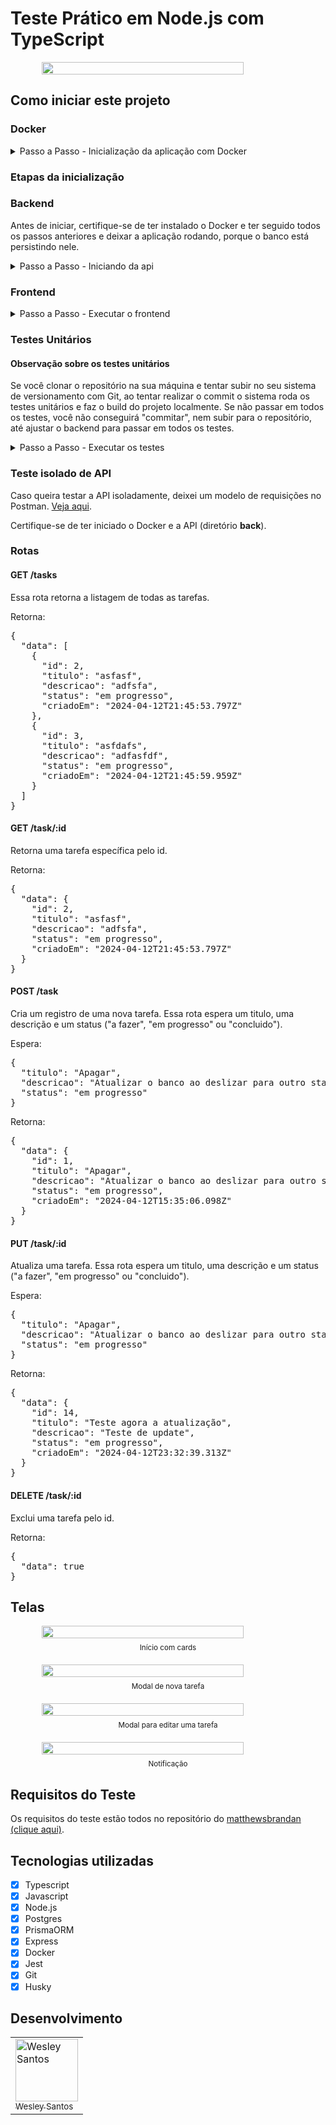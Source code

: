# Teste Prático em Node.js com TypeScript

<div style='width: 100%; height: auto; display: flex; align-items: center; justify-content: center'>
  <img src='https://interviewtests-wesley.s3.amazonaws.com/ivrim/front-teste-ivrim.png' style='width: 80%; height: auto'>
</div>

## Como iniciar este projeto

### Docker

<details>
  <summary>Passo a Passo - Inicialização da aplicação com Docker</summary>
  <ul>
    <li>Clone o repositório na sua máquina.</li>
    <li>Na pasta <strong>back</strong> e na pasta <strong>front</strong> renomeie o arquivo <code>.env.example</code>, apagando a extensão <code>.example</code>.</li>
    <li>Caso não tenha, instale o Docker de acordo com seu sistema operacional <a href='https://docs.docker.com/engine/install/ubuntu/' target='_blank'>clicando aqui</a> e seguindo os passos.</li>
    <li>Depois instale o Docker Compose <a href='https://docs.docker.com/engine/install/ubuntu/' target='_blank'>clicando aqui</a> e seguindo os passos.</li>
    <li>Em seguida, na pasta raíz do projeto, rode o comando <code>docker compose up --build -d</code>. Este comando iniciará o Docker Compose e fará o build das etapas necessárias para que a aplicação rode localmente.</li>
  </ul>
</details>

### Etapas da inicialização

### Backend

Antes de iniciar, certifique-se de ter instalado o Docker e ter seguido todos os passos anteriores e deixar a aplicação rodando, porque o banco está persistindo nele.

<details>
  <summary>Passo a Passo - Iniciando da api</summary>
  <ul>
    <li>Na pasta <strong>back</strong>, rode o comando <code>npm install</code> para instalar as dependências.</li>
    <li>Caso ainda não tenha feito, renomeie o arquivo <code>.env.example</code>, apagando a extensão <code>.example</code>.</li>
    <li>Depois, na linha de comando, digite o comando <code>npm run dev</code> para iniciar em ambiente de desenvolvimento a aplicação na rota <code>localhost:8181</code>.</li>
    <li>Por fim, para testar a API faça uma requisição do tipo <strong>GET</strong> para a rota <code>http://localhost:8181/api/tasks</code>. Mais detalhes sobre testes serão abordados no próximo tópico.</li>
  </ul>
</details>

### Frontend

<details>
  <summary>Passo a Passo - Executar o frontend</summary>
  <ul>
    <li>Na pasta <strong>front</strong>, rode o comando <code>npm install</code> para instalar as dependências.</li>
    <li>Caso ainda não tenha feito, renomeie o arquivo <code>.env.example</code>, apagando a extensão <code>.example</code>.</li>
    <li>Depois, na linha de comando, digite o comando <code>npm run dev</code> para iniciar em ambiente de desenvolvimento a aplicação na rota <code>localhost:5173</code>.</li>
  </ul>
</details>

### Testes Unitários

#### Observação sobre os testes unitários

Se você clonar o repositório na sua máquina e tentar subir no seu sistema de versionamento com Git, ao tentar realizar o commit o sistema roda os testes unitários e faz o build do projeto localmente. Se não passar em todos os testes, você não conseguirá "commitar", nem subir para o repositório, até ajustar o backend para passar em todos os testes.

<details>
  <summary>Passo a Passo - Executar os testes</summary>
  <ul>
    <li>Com as dependências instaladas, entre na pasta <code>back</code> e rode o comando <code>npm run test</code>.</li>
  </ul>
</details>

### Teste isolado de API

Caso queira testar a API isoladamente, deixei um modelo de requisições no Postman. <a href='https://www.postman.com/wesleysantossts/workspace/testes-tcnicos/collection/19735236-12169c74-47dd-4aae-9c11-72fedee169fa?action=share&creator=19735236' target='_blank'>Veja aqui</a>.

Certifique-se de ter iniciado o Docker e a API (diretório **back**).

### Rotas

#### GET /tasks

Essa rota retorna a listagem de todas as tarefas.

Retorna:
<pre>
{
  "data": [
    {
      "id": 2,
      "titulo": "asfasf",
      "descricao": "adfsfa",
      "status": "em progresso",
      "criadoEm": "2024-04-12T21:45:53.797Z"
    },
    {
      "id": 3,
      "titulo": "asfdafs",
      "descricao": "adfasfdf",
      "status": "em progresso",
      "criadoEm": "2024-04-12T21:45:59.959Z"
    }
  ]
}
</pre>

#### GET /task/:id

Retorna uma tarefa específica pelo id.

Retorna:
<pre>
{
  "data": {
    "id": 2,
    "titulo": "asfasf",
    "descricao": "adfsfa",
    "status": "em progresso",
    "criadoEm": "2024-04-12T21:45:53.797Z"
  }
}
</pre>

#### POST /task

Cria um registro de uma nova tarefa. Essa rota espera um titulo, uma descrição e um status ("a fazer", "em progresso" ou "concluido").

Espera:
<pre>
{
  "titulo": "Apagar",
  "descricao": "Atualizar o banco ao deslizar para outro status",
  "status": "em progresso"
}
</pre>

Retorna:
<pre>
{
  "data": {
    "id": 1,
    "titulo": "Apagar",
    "descricao": "Atualizar o banco ao deslizar para outro status",
    "status": "em progresso",
    "criadoEm": "2024-04-12T15:35:06.098Z"
  }
}
</pre>

#### PUT /task/:id

Atualiza uma tarefa. Essa rota espera um titulo, uma descrição e um status ("a fazer", "em progresso" ou "concluido").

Espera:
<pre>
{
  "titulo": "Apagar",
  "descricao": "Atualizar o banco ao deslizar para outro status",
  "status": "em progresso"
}
</pre>

Retorna:
<pre>
{
  "data": {
    "id": 14,
    "titulo": "Teste agora a atualização",
    "descricao": "Teste de update",
    "status": "em progresso",
    "criadoEm": "2024-04-12T23:32:39.313Z"
  }
}
</pre>

#### DELETE /task/:id

Exclui uma tarefa pelo id.

Retorna:
<pre>
{
  "data": true
}
</pre>

## Telas

<div style='width: 100%; height: auto; display: flex; flex-direction: column; align-items: center; justify-content: center; margin-bottom: 20px'>
  <img src='https://interviewtests-wesley.s3.amazonaws.com/ivrim/front-teste-ivrim.png' style='width: 80%; height: auto; margin-bottom: 8px'>
  <small>Início com cards</small>
</div>
<div style='width: 100%; height: auto; display: flex; flex-direction: column; align-items: center; justify-content: center; margin-bottom: 20px'>
  <img src='https://interviewtests-wesley.s3.amazonaws.com/ivrim/front-teste-ivrim2.png' style='width: 80%; height: auto; margin-bottom: 8px'>
  <small>Modal de nova tarefa</small>
</div>
<div style='width: 100%; height: auto; display: flex; flex-direction: column; align-items: center; justify-content: center; margin-bottom: 20px'>
  <img src='https://interviewtests-wesley.s3.amazonaws.com/ivrim/front-teste-ivrim3.png' style='width: 80%; height: auto; margin-bottom: 8px'>
  <small>Modal para editar uma tarefa</small>
</div>
<div style='width: 100%; height: auto; display: flex; flex-direction: column; align-items: center; justify-content: center; margin-bottom: 20px'>
  <img src='https://interviewtests-wesley.s3.amazonaws.com/ivrim/front-teste-ivrim4.png' style='width: 80%; height: auto; margin-bottom: 8px'>
  <small>Notificação</small>
</div>

## Requisitos do Teste

Os requisitos do teste estão todos no repositório do <a href='https://github.com/matthewsbrandan/test-to-do-ivrim/tree/main' target='_blank'>matthewsbrandan (clique aqui)</a>.

## Tecnologias utilizadas

- [x] Typescript 
- [x] Javascript 
- [x] Node.js 
- [x] Postgres 
- [x] PrismaORM 
- [x] Express 
- [x] Docker 
- [x] Jest 
- [x] Git 
- [x] Husky 

## Desenvolvimento

<table>
  <tr>
    <td style='border=1px solid #ddd; align="center'>
      <a href="https://github.com/wesleysantossts">
        <img src="https://avatars.githubusercontent.com/u/56703526?v=4" width="100px" alt="Wesley Santos"/>
        <br/>
        <sub>Wesley Santos</sub>
      </a>
    </td>
  </tr>
</table>